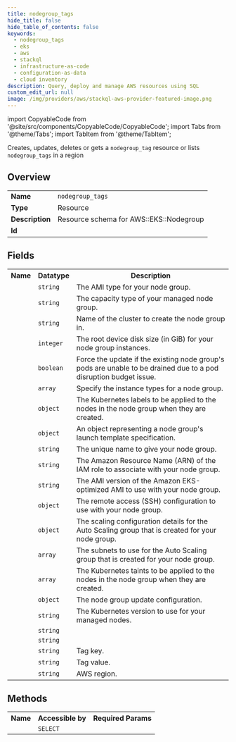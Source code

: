 ```yaml
---
title: nodegroup_tags
hide_title: false
hide_table_of_contents: false
keywords:
  - nodegroup_tags
  - eks
  - aws
  - stackql
  - infrastructure-as-code
  - configuration-as-data
  - cloud inventory
description: Query, deploy and manage AWS resources using SQL
custom_edit_url: null
image: /img/providers/aws/stackql-aws-provider-featured-image.png
---
```


import CopyableCode from '@site/src/components/CopyableCode/CopyableCode';
import Tabs from '@theme/Tabs';
import TabItem from '@theme/TabItem';

Creates, updates, deletes or gets a <code>nodegroup_tag</code> resource or lists <code>nodegroup_tags</code> in a region

## Overview
<table><tbody>
<tr><td><b>Name</b></td><td><code>nodegroup_tags</code></td></tr>
<tr><td><b>Type</b></td><td>Resource</td></tr>
<tr><td><b>Description</b></td><td>Resource schema for AWS::EKS::Nodegroup</td></tr>
<tr><td><b>Id</b></td><td><CopyableCode code="aws.eks.nodegroup_tags" /></td></tr>
</tbody></table>

## Fields
<table><tbody><tr><th>Name</th><th>Datatype</th><th>Description</th></tr><tr><td><CopyableCode code="ami_type" /></td><td><code>string</code></td><td>The AMI type for your node group.</td></tr>
<tr><td><CopyableCode code="capacity_type" /></td><td><code>string</code></td><td>The capacity type of your managed node group.</td></tr>
<tr><td><CopyableCode code="cluster_name" /></td><td><code>string</code></td><td>Name of the cluster to create the node group in.</td></tr>
<tr><td><CopyableCode code="disk_size" /></td><td><code>integer</code></td><td>The root device disk size (in GiB) for your node group instances.</td></tr>
<tr><td><CopyableCode code="force_update_enabled" /></td><td><code>boolean</code></td><td>Force the update if the existing node group's pods are unable to be drained due to a pod disruption budget issue.</td></tr>
<tr><td><CopyableCode code="instance_types" /></td><td><code>array</code></td><td>Specify the instance types for a node group.</td></tr>
<tr><td><CopyableCode code="labels" /></td><td><code>object</code></td><td>The Kubernetes labels to be applied to the nodes in the node group when they are created.</td></tr>
<tr><td><CopyableCode code="launch_template" /></td><td><code>object</code></td><td>An object representing a node group's launch template specification.</td></tr>
<tr><td><CopyableCode code="nodegroup_name" /></td><td><code>string</code></td><td>The unique name to give your node group.</td></tr>
<tr><td><CopyableCode code="node_role" /></td><td><code>string</code></td><td>The Amazon Resource Name (ARN) of the IAM role to associate with your node group.</td></tr>
<tr><td><CopyableCode code="release_version" /></td><td><code>string</code></td><td>The AMI version of the Amazon EKS-optimized AMI to use with your node group.</td></tr>
<tr><td><CopyableCode code="remote_access" /></td><td><code>object</code></td><td>The remote access (SSH) configuration to use with your node group.</td></tr>
<tr><td><CopyableCode code="scaling_config" /></td><td><code>object</code></td><td>The scaling configuration details for the Auto Scaling group that is created for your node group.</td></tr>
<tr><td><CopyableCode code="subnets" /></td><td><code>array</code></td><td>The subnets to use for the Auto Scaling group that is created for your node group.</td></tr>
<tr><td><CopyableCode code="taints" /></td><td><code>array</code></td><td>The Kubernetes taints to be applied to the nodes in the node group when they are created.</td></tr>
<tr><td><CopyableCode code="update_config" /></td><td><code>object</code></td><td>The node group update configuration.</td></tr>
<tr><td><CopyableCode code="version" /></td><td><code>string</code></td><td>The Kubernetes version to use for your managed nodes.</td></tr>
<tr><td><CopyableCode code="id" /></td><td><code>string</code></td><td></td></tr>
<tr><td><CopyableCode code="arn" /></td><td><code>string</code></td><td></td></tr>
<tr><td><CopyableCode code="tag_key" /></td><td><code>string</code></td><td>Tag key.</td></tr>
<tr><td><CopyableCode code="tag_value" /></td><td><code>string</code></td><td>Tag value.</td></tr>
<tr><td><CopyableCode code="region" /></td><td><code>string</code></td><td>AWS region.</td></tr>
</tbody></table>

## Methods

<table><tbody>
  <tr>
    <th>Name</th>
    <th>Accessible by</th>
    <th>Required Params</th>
  </tr>
  <tr>
    <td><CopyableCode code="view" /></td>
    <td><code>SELECT</code></td>
    <td><CopyableCode code="region" /></td>
  </tr>
</tbody></table>








